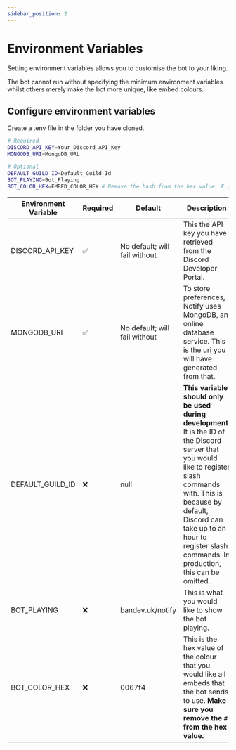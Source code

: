 ```yaml
---
sidebar_position: 2
---
```


# Environment Variables

Setting environment variables allows you to customise the bot to your liking.

The bot cannot run without specifying the minimum environment variables whilst others merely make the bot more unique, like embed colours.

## Configure environment variables

Create a .env file in the folder you have cloned.

```bash
# Required
DISCORD_API_KEY=Your_Discord_API_Key
MONGODB_URI=MongoDB_URL

# Optional
DEFAULT_GUILD_ID=Default_Guild_Id
BOT_PLAYING=Bot_Playing
BOT_COLOR_HEX=EMBED_COLOR_HEX # Remove the hash from the hex value. E.g. #0067f4 -> 0067f4
```

| Environment Variable | Required | Default                      | Description |
|----------------------|----------|------------------------------|-------------|
| DISCORD_API_KEY      | ✅      | No default; will fail without | This the API key you have retrieved from the Discord Developer Portal. |
| MONGODB_URI          | ✅      | No default; will fail without | To store preferences, Notify uses MongoDB, an online database service. This is the uri you will have generated from that. |
| DEFAULT_GUILD_ID     | ❌      | null                          | **This variable should only be used during development**. It is the ID of the Discord server that you would like to register slash commands with. This is because by default, Discord can take up to an hour to register slash commands. In production, this can be omitted. |
| BOT_PLAYING          | ❌      | bandev.uk/notify              | This is what you would like to show the bot playing. |
| BOT_COLOR_HEX        | ❌      | 0067f4                        | This is the hex value of the colour that you would like all embeds that the bot sends to use. **Make sure you remove the `#` from the hex value.** |
